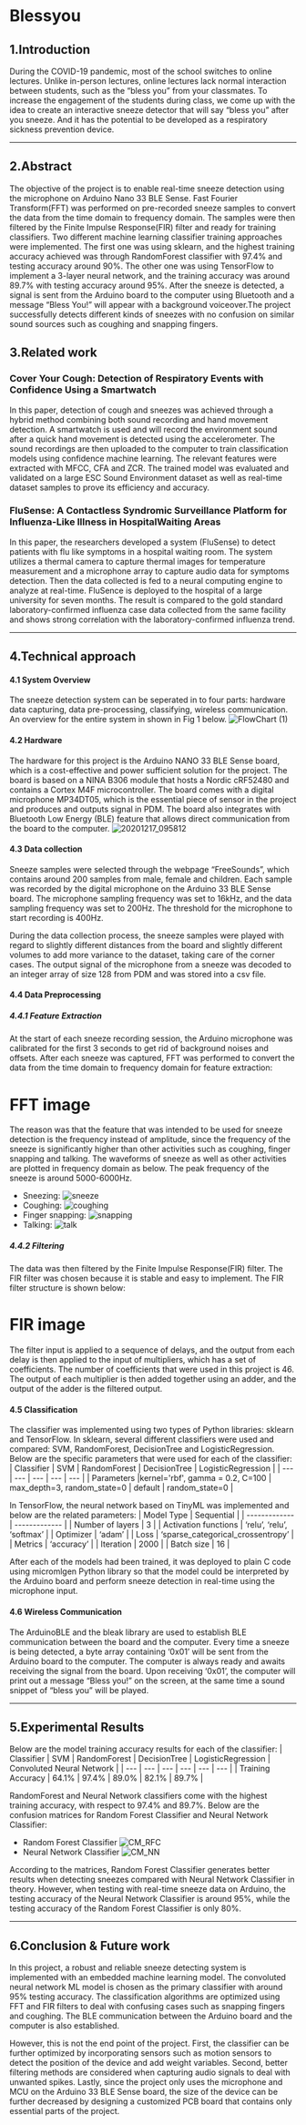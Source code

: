 # Blessyou

## 1.Introduction
  During the COVID-19 pandemic, most of the school switches to online lectures. Unlike in-person lectures, online lectures lack normal interaction between students, such as the “bless you” from your classmates. To increase the engagement of the students during class, we come up with the idea to create an interactive sneeze detector that will say “bless you” after you sneeze. And it has the potential to be developed as a respiratory sickness prevention device.

---
## 2.Abstract
  The objective of the project is to enable real-time sneeze detection using the microphone on Arduino Nano 33 BLE Sense. Fast Fourier Transform(FFT) was performed on pre-recorded sneeze samples to convert the data from the time domain to frequency domain. The samples were then filtered by the Finite Impulse Response(FIR) filter and ready for training classifiers. Two different machine learning classifier training approaches were implemented. The first one was using sklearn, and the highest training accuracy achieved was through RandomForest classifier with 97.4% and testing accuracy around 90%. The other one was using TensorFlow to implement a 3-layer neural network, and the training accuracy was around 89.7% with testing accuracy around 95%. After the sneeze is detected, a signal is sent from the Arduino board to the computer using Bluetooth and a message “Bless You!” will appear with a background voiceover.The project successfully detects different kinds of sneezes with no confusion on similar sound sources such as coughing and snapping fingers.

## 3.Related work
### Cover Your Cough: Detection of Respiratory Events with Confidence Using a Smartwatch
  In this paper, detection of cough and sneezes was achieved through a hybrid method combining both sound recording and hand movement detection. A smartwatch is used and will record the environment sound after a quick hand movement is detected using the accelerometer. The sound recordings are then uploaded to the computer to train classification models using confidence machine learning. The relevant features were extracted with MFCC, CFA and ZCR. The trained model was evaluated and validated on a large ESC Sound Environment dataset as well as real-time dataset samples to prove its efficiency and accuracy. 

### FluSense: A Contactless Syndromic Surveillance Platform for Influenza-Like Illness in HospitalWaiting Areas
  In this paper, the researchers developed a system (FluSense) to detect patients with flu like symptoms in a hospital waiting room. The system utilizes a thermal camera to capture thermal images for temperature measurement and a microphone array to capture audio data for symptoms detection. Then the data collected is fed to a neural computing engine to analyze at real-time. FluSence is deployed to the hospital of a large university for seven months. The result is compared to the gold standard laboratory-confirmed influenza case data collected from the same facility and shows strong correlation with the laboratory-confirmed influenza trend.

---
## 4.Technical approach
#### 4.1 System Overview
  The sneeze detection system can be seperated in to four parts: hardware data capturing, data pre-processing, classifying, wireless communication. An overview for the entire system in shown in Fig 1 below.
![FlowChart (1)](https://user-images.githubusercontent.com/72180511/102518683-703f0a00-4046-11eb-9254-7e0cfab224de.jpg)

#### 4.2 Hardware
  The hardware for this project is the Arduino NANO 33 BLE Sense board, which is a cost-effective and power sufficient solution for the project. The board is based on a NINA B306 module that hosts a Nordic cRF52480 and contains a Cortex M4F microcontroller. The board comes with a digital microphone MP34DT05, which is the essential piece of sensor in the project and produces and outputs signal in PDM. The board also integrates with Bluetooth Low Energy (BLE) feature that allows direct communication from the board to the computer.
![20201217_095812](https://user-images.githubusercontent.com/72180511/102525471-23abfc80-404f-11eb-9a5b-635af8ac849f.jpg)

#### 4.3 Data collection
  Sneeze samples were selected through the webpage “FreeSounds”, which contains around 200 samples from male, female and children. Each sample was recorded by the digital microphone on the Arduino 33 BLE Sense board. The microphone sampling frequency was set to 16kHz, and the data sampling frequency was set to 200Hz. The threshold for the microphone to start recording is 400Hz. 

  During the data collection process, the sneeze samples were played with regard to slightly different distances from the board and slightly different volumes to add more variance to the dataset, taking care of the corner cases. The output signal of the microphone from a sneeze was decoded to an integer array of size 128 from PDM and was stored into a csv file. 

#### 4.4 Data Preprocessing

##### 4.4.1 Feature Extraction
  At the start of each sneeze recording session, the Arduino microphone was calibrated for the first 3 seconds to get rid of background noises and offsets. After each sneeze was captured, FFT was performed to convert the data from the time domain to frequency domain for feature extraction: 
# FFT image
  The reason was that the feature that was intended to be used for sneeze detection is the frequency instead of amplitude, since the frequency of the sneeze is significantly higher than other activities such as coughing, finger snapping and talking. The waveforms of sneeze as well as other activities are plotted in frequency domain as below. The peak frequency of the sneeze is around 5000-6000Hz.
- Sneezing:
![sneeze](https://user-images.githubusercontent.com/72180511/102526103-0cb9da00-4050-11eb-8f42-ae07646af700.JPG)
- Coughing:
![coughing](https://user-images.githubusercontent.com/72180511/102526181-25c28b00-4050-11eb-94ee-3f4ca12650e2.JPG)
- Finger snapping:
![snapping](https://user-images.githubusercontent.com/72180511/102526231-3a068800-4050-11eb-8c26-7f4be060c8d1.JPG)
- Talking:
![talk](https://user-images.githubusercontent.com/72180511/102526295-4f7bb200-4050-11eb-9a8d-3859ee472d54.JPG)

##### 4.4.2 Filtering
The data was then filtered by the Finite Impulse Response(FIR) filter. The FIR filter was chosen because it is stable and easy to implement. The FIR filter structure is shown below:
# FIR image
The filter input is applied to a sequence of delays, and the output from each delay is then applied to the input of multipliers, which has a set of coefficients. The number of coefficients that were used in this project is 46. The output of each multiplier is then added together using an adder, and the output of the adder is the filtered output.

#### 4.5 Classification
The classifier was implemented using two types of Python libraries: sklearn and TensorFlow.
In sklearn, several different classifiers were used and compared: SVM, RandomForest,  DecisionTree and LogisticRegression. Below are the specific parameters that were used for each of the classifier:
| Classifier  | SVM | RandomForest  | DecisionTree | LogisticRegression  |
| --- | ---  | --- | --- | --- |
| Parameters |kernel='rbf', gamma = 0.2, C=100 | max_depth=3, random_state=0 | default | random_state=0 |

In TensorFlow, the neural network based on TinyML was implemented and below are the  related parameters:
| Model Type  | Sequential |
| ------------- | ------------- |
| Number of layers | 3 |
| Activation functions | ‘relu’, ‘relu’, ‘softmax’  |
| Optimizer | ‘adam’ |
| Loss | ‘sparse_categorical_crossentropy’ |
| Metrics | ‘accuracy’ |
| Iteration  | 2000 |
| Batch size | 16 |

After each of the models had been trained, it was deployed to plain C code using micromlgen Python library so that the model could be interpreted by the Arduino board and perform sneeze detection in real-time using the microphone input.

#### 4.6 Wireless Communication
The ArduinoBLE and the bleak library are used to establish BLE communication between the board and the computer. Every time a sneeze is being detected, a byte array containing ‘0x01’ will be sent from the Arduino board to the computer. The computer is always ready and awaits receiving the signal from the board. Upon receiving ‘0x01’, the computer will print out a message “Bless you!” on the screen, at the same time a sound snippet of “bless you” will be played.

---
## 5.Experimental Results
Below are the model training accuracy results for each of the classifier:
| Classifier  | SVM | RandomForest  | DecisionTree | LogisticRegression  | Convoluted Neural Network |
| ---  | --- | ---  | --- | ---  | --- |
| Training Accuracy  | 64.1% | 97.4%  | 89.0% | 82.1%  | 89.7% |

RandomForest and Neural Network classifiers come with the highest training accuracy, with respect to 97.4% and 89.7%. Below are the confusion matrices for Random Forest Classifier and Neural Network Classifier:
- Random Forest Classifier
![CM_RFC](https://user-images.githubusercontent.com/72180511/102528284-345e7180-4053-11eb-8717-1abdaaaf2ba9.png)
- Neural Network Classifier
![CM_NN](https://user-images.githubusercontent.com/72180511/102528293-36283500-4053-11eb-8c69-1019b02a57b9.png)

According to the matrices, Random Forest Classifier generates better results when detecting sneezes compared with Neural Network Classifier in theory. However, when testing with real-time sneeze data on Arduino, the testing accuracy of the Neural Network Classifier is around 95%, while the testing accuracy of the Random Forest Classifier is only 80%. 

---
## 6.Conclusion & Future work
In this project,  a robust and reliable sneeze detecting system is implemented with an embedded machine learning model. The convoluted neural network ML model is chosen as the primary classifier with around 95% testing accuracy. The classification algorithms are optimized using FFT and FIR filters to deal with confusing cases such as snapping fingers and coughing. The BLE communication between the Arduino board and the computer is also established. 

However, this is not the end point of the project. First, the classifier can be further optimized by incorporating sensors such as motion sensors to detect the position of the device and add weight variables. Second, better filtering methods are considered when capturing audio signals to deal with unwanted spikes. Lastly, since the project only uses the microphone and MCU on the Arduino 33 BLE Sense board, the size of the device can be further decreased by designing a customized PCB board that contains only essential parts of the project.



